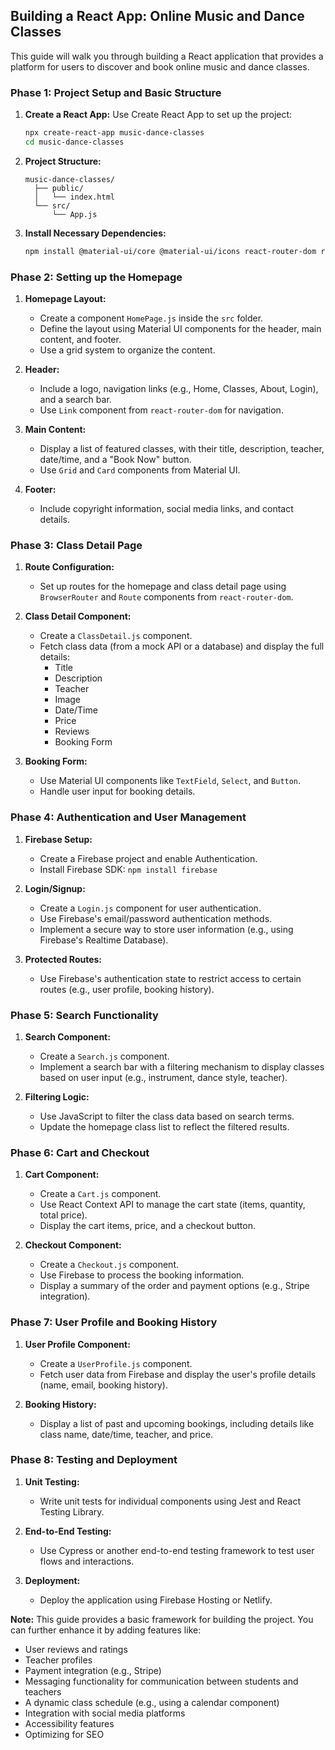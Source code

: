 ## Building a React App: Online Music and Dance Classes

This guide will walk you through building a React application that provides a platform for users to discover and book online music and dance classes.

### Phase 1: Project Setup and Basic Structure

1. **Create a React App:** Use Create React App to set up the project:
   ```bash
   npx create-react-app music-dance-classes
   cd music-dance-classes
   ```

2. **Project Structure:**
   ```
   music-dance-classes/
     ├── public/
     │   └── index.html
     └── src/
         └── App.js
   ```
3. **Install Necessary Dependencies:**
   ```bash
   npm install @material-ui/core @material-ui/icons react-router-dom react-currency-format
   ```

### Phase 2: Setting up the Homepage

1. **Homepage Layout:**
   - Create a component `HomePage.js` inside the `src` folder.
   - Define the layout using Material UI components for the header, main content, and footer.
   - Use a grid system to organize the content.

2. **Header:**
   - Include a logo, navigation links (e.g., Home, Classes, About, Login), and a search bar.
   - Use `Link` component from `react-router-dom` for navigation.

3. **Main Content:**
   - Display a list of featured classes, with their title, description, teacher, date/time, and a "Book Now" button.
   - Use `Grid` and `Card` components from Material UI.

4. **Footer:**
   - Include copyright information, social media links, and contact details.

### Phase 3: Class Detail Page

1. **Route Configuration:**
   - Set up routes for the homepage and class detail page using `BrowserRouter` and `Route` components from `react-router-dom`.

2. **Class Detail Component:**
   - Create a `ClassDetail.js` component.
   - Fetch class data (from a mock API or a database) and display the full details:
     - Title
     - Description
     - Teacher
     - Image
     - Date/Time
     - Price
     - Reviews
     - Booking Form

3. **Booking Form:**
   - Use Material UI components like `TextField`, `Select`, and `Button`.
   - Handle user input for booking details.

### Phase 4: Authentication and User Management

1. **Firebase Setup:**
   - Create a Firebase project and enable Authentication.
   - Install Firebase SDK: `npm install firebase`

2. **Login/Signup:**
   - Create a `Login.js` component for user authentication.
   - Use Firebase's email/password authentication methods.
   - Implement a secure way to store user information (e.g., using Firebase's Realtime Database).

3. **Protected Routes:**
   - Use Firebase's authentication state to restrict access to certain routes (e.g., user profile, booking history).

### Phase 5: Search Functionality

1. **Search Component:**
   - Create a `Search.js` component.
   - Implement a search bar with a filtering mechanism to display classes based on user input (e.g., instrument, dance style, teacher).

2. **Filtering Logic:**
   - Use JavaScript to filter the class data based on search terms.
   - Update the homepage class list to reflect the filtered results.

### Phase 6: Cart and Checkout

1. **Cart Component:**
   - Create a `Cart.js` component.
   - Use React Context API to manage the cart state (items, quantity, total price).
   - Display the cart items, price, and a checkout button.

2. **Checkout Component:**
   - Create a `Checkout.js` component.
   - Use Firebase to process the booking information.
   - Display a summary of the order and payment options (e.g., Stripe integration).

### Phase 7: User Profile and Booking History

1. **User Profile Component:**
   - Create a `UserProfile.js` component.
   - Fetch user data from Firebase and display the user's profile details (name, email, booking history).

2. **Booking History:**
   - Display a list of past and upcoming bookings, including details like class name, date/time, teacher, and price.

### Phase 8: Testing and Deployment

1. **Unit Testing:**
   - Write unit tests for individual components using Jest and React Testing Library.

2. **End-to-End Testing:**
   - Use Cypress or another end-to-end testing framework to test user flows and interactions.

3. **Deployment:**
   - Deploy the application using Firebase Hosting or Netlify.

**Note:** This guide provides a basic framework for building the project. You can further enhance it by adding features like:

- User reviews and ratings
- Teacher profiles
- Payment integration (e.g., Stripe)
- Messaging functionality for communication between students and teachers
- A dynamic class schedule (e.g., using a calendar component)
- Integration with social media platforms
- Accessibility features
- Optimizing for SEO